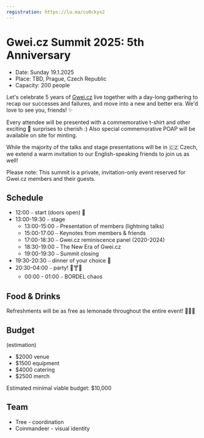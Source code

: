 ```yaml
---
registration: https://lu.ma/cu0ckyx2
---
```


# Gwei.cz Summit 2025: 5th Anniversary

* Date: Sunday 19.1.2025
* Place: TBD, Prague, Czech Republic
* Capacity: 200 people

Let's celebrate 5 years of [Gwei.cz](http://gwei.cz/) live together with a day-long gathering to recap our successes and failures, and move into a new and better era. We'd love to see you, friends! ✨

Every attendee will be presented with a commemorative t-shirt and other exciting 🎁 surprises to cherish :) Also special commemorative POAP will be available on site for minting.

While the majority of the talks and stage presentations will be in 🇨🇿 Czech, we extend a warm invitation to our English-speaking friends to join us as well!

Please note: This summit is a private, invitation-only event reserved for Gwei.cz members and their guests.

## Schedule

- 12:00 ⎯ start (doors open) 🚀
- 13:00-19:30 ⎯ stage
  - 13:00-15:00 ⎯ Presentation of members (lightning talks)
  - 15:00-17:00 ⎯ Keynotes from members & friends
  - 17:00-18:30 ⎯ Gwei.cz reminiscence panel (2020-2024)
  - 18:30-19:00 ⎯ The New Era of Gwei.cz
  - 19:00-19:30 ⎯ Summit closing
- 19:30-20:30 ⎯ dinner of your choice 🍲
- 20:30-04:00 ⎯ party! 🥳🍸🪩
  - 00:00 - 01:00 ⎯ BORDEL chaos  

## Food & Drinks

Refreshments will be as free as lemonade throughout the entire event! 🍹🍕😋

## Budget

(estimation)

- $2000 venue
- $1500 equipment
- $4000 catering
- $2500 merch

Estimated minimal viable budget: $10,000

## Team

- Tree - coordination
- Coinmandeer - visual identity
